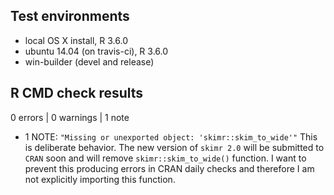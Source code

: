 ## Test environments
* local OS X install, R 3.6.0
* ubuntu 14.04 (on travis-ci), R 3.6.0
* win-builder (devel and release)

## R CMD check results

0 errors | 0 warnings | 1 note

  - 1 NOTE: `"Missing or unexported object: 'skimr::skim_to_wide'"` This is
    deliberate behavior. The new version of `skimr 2.0` will be submitted to
    `CRAN` soon and will remove `skimr::skim_to_wide()` function. I want to
    prevent this producing errors in CRAN daily checks and therefore I am not
    explicitly importing this function.
